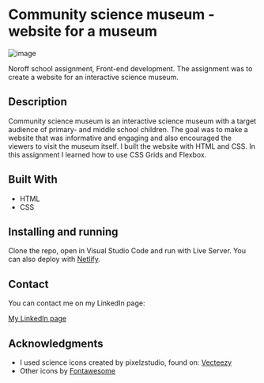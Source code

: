 # Community science museum - website for a museum

![image](https://raw.githubusercontent.com/toratapp/teidsvag-portfolio/main/images/community-science-museum-home-web.jpg)

Noroff school assignment, Front-end development. The assignment was to create a website for an interactive science museum.


## Description

Community science museum is an interactive science museum with a target audience of primary- and middle school children. The goal was to make a website that was informative and engaging and also encouraged the viewers to visit the museum itself. I built the website with HTML and CSS. In this assignment I learned how to use CSS Grids and Flexbox.


## Built With

- HTML
- CSS


## Installing and running

Clone the repo, open in Visual Studio Code and run with Live Server. You can also deploy with [Netlify](https://www.netlify.com/).


## Contact

You can contact me on my LinkedIn page:

[My LinkedIn page](https://www.linkedin.com/in/toraoeidsvag)


## Acknowledgments

- I used science icons created by pixelzstudio, found on: [Vecteezy](https://www.vecteezy.com/vectorart/628871-science-icon-set-vector)
- Other icons by [Fontawesome](https://fontawesome.com/)
